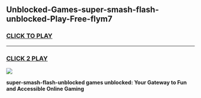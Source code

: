 
## Unblocked-Games-super-smash-flash-unblocked-Play-Free-flym7
<h3>
<a href="https://premium76.site?title=super-smash-flash-unblocked&ref=23A">CLICK TO PLAY</a></h3>
<hr>

<h3>
<a href="https://premium76.site?title=super-smash-flash-unblocked&ref=23A">CLICK 2 PLAY</a>
  
</h3>

<a href="https://premium76.site?title=super-smash-flash-unblocked&ref=23A"><img src="https://clearcache.store/games.png"></a>


**super-smash-flash-unblocked games unblocked: Your Gateway to Fun and Accessible Online Gaming**
